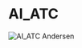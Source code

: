 # AI_ATC
![AI_ATC Andersen](https://github.com/user-attachments/assets/046d0b42-73e5-4e9b-9a23-90ac5be1fff9)
